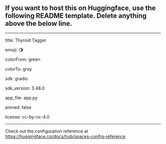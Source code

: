 ## If you want to host this on Huggingface, use the following README template. Delete anything above the below line. 
__________________________________________________________________________________________________________________
title: Thyroid Tagger

emoji: 🌖

colorFrom: green

colorTo: gray

sdk: gradio

sdk_version: 3.48.0

app_file: app.py

pinned: false

license: cc-by-nc-4.0

---

Check out the configuration reference at https://huggingface.co/docs/hub/spaces-config-reference

